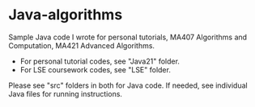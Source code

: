 # Java-algorithms
Sample Java code I wrote for personal tutorials, MA407 Algorithms and Computation, MA421 Advanced Algorithms.

- For personal tutorial codes, see "Java21" folder.
- For LSE coursework codes, see "LSE" folder.

Please see "src" folders in both for Java code. If needed, see individual Java files for running instructions. 
